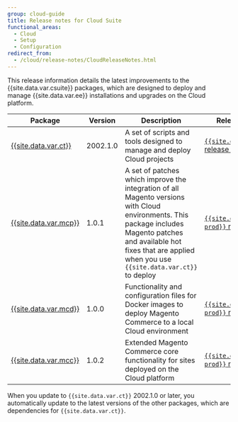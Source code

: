 ```yaml
---
group: cloud-guide
title: Release notes for Cloud Suite
functional_areas:
  - Cloud
  - Setup
  - Configuration
redirect_from:
  - /cloud/release-notes/CloudReleaseNotes.html
---
```


This release information details the latest improvements to the {{site.data.var.csuite}} packages, which are designed to deploy and manage {{site.data.var.ee}} installations and upgrades on the Cloud platform.

| Package | Version | Description | Release notes |
| --- | --- | --- | --- |
| [{{site.data.var.ct}}][ece package] | 2002.1.0 | A set of scripts and tools designed to manage and deploy Cloud projects | [`{{site.data.var.ct}}` release notes] |
| [{{site.data.var.mcp}}][Patches package] | 1.0.1 | A set of patches which improve the integration of all Magento versions with Cloud environments. This package includes Magento patches and available hot fixes that are applied when you use `{{site.data.var.ct}}` to deploy | [`{{site.data.var.mcp-prod}}` release notes] |
| [{{site.data.var.mcd}}][Docker package] | 1.0.0 | Functionality and configuration files for Docker images to deploy Magento Commerce to a local Cloud environment | [`{{site.data.var.mcd-prod}}` release notes] |
| [{{site.data.var.mcc}}][Components package] | 1.0.2 | Extended Magento Commerce core functionality for sites deployed on the Cloud platform | [`{{site.data.var.mcc-prod}}` release notes] |

When you update to `{{site.data.var.ct}}` 2002.1.0 or later, you automatically update to the latest versions of the other packages, which are dependencies for `{{site.data.var.ct}}`.

[`{{site.data.var.ct}}` release notes]: {{site.baseurl}}/cloud/release-notes/ece-release-notes.html
[`{{site.data.var.mcc-prod}}` release notes]: {{site.baseurl}}/cloud/release-notes/mcc-release-notes.html
[`{{site.data.var.mcd-prod}}` release notes]: {{site.baseurl}}/cloud/release-notes/mcd-release-notes.html
[`{{site.data.var.mcp-prod}}` release notes]: {{site.baseurl}}/cloud/release-notes/mcp-release-notes.html
[ece package]: https://github.com/magento/ece-tools/tree/2002.1
[Docker package]: https://github.com/magento/magento-cloud-docker/tree/1.0
[Components package]: https://github.com/magento/magento-cloud-components/tree/1.0.2
[Patches package]: https://github.com/magento/magento-cloud-patches/tree/1.0.1
